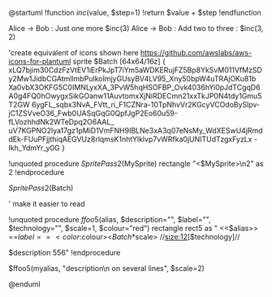 @startuml
!function $inc($value, $step=1)
!return $value + $step
!endfunction

Alice -> Bob : Just one more $inc(3)
Alice -> Bob : Add two to three : $inc(3, 2)

'create equivalent of icons shown here https://github.com/awslabs/aws-icons-for-plantuml
sprite $Batch [64x64/16z] {
xLQ7bjim30CdzFzVtEV1iErPkJpT7iYm5aWDKERujFZ5Bp8YkSvM011VfMzSDy2Mw1JidbCGAtmllmbPuIkoImjyGUsyBV4LV95_Xny50bpW4uTRAjOKu81b
Xa0vbX3OKFG5C0IMNLyxXA_3PvW5hqHSOFBP_Ovk4036hYi0pJdTCgqD6A0g4FQ0hOwygxSikGOanw11AuvtomxXjNiRDECmn21xxTkJP0N4tdy1Gmu5T2GW
6ygFL_sqbx3NvA_FVtt_ri_F1CZNra-10TpNhvVr2KGcyVCOdoBySlpv-jC1ZSVveO36_Fwb0UASqGqG0QpfJgP2Eo60u59-fLVozhhdNk2WTeDpq2O6AAL_
uV7KGPNO2lya17gz1pMiD1VmFNH9IBLNe3xA3q07eNsMy_WdXESwU4jRmddEk-FUuPFjjthiqAEGVUz8rlqmsK1nhtYlklvp7vWRfka0jUNITUdTzgxFyzLx
-Ikh_YdmYr_y0G
}

!unquoted procedure $SpritePass2($MySprite)
rectangle "<$MySprite>\n2" as 2
!endprocedure

$SpritePass2($Batch)

' make it easier to read

!unquoted procedure $ffoo5($alias, $description="", $label="", $technology="", $scale=1, $colour="red")
rectangle rect5 as "
<<$alias>>
==$label==
<color:$colour><$Batch*$scale></color>
//<size:12>[$technology]</size>//

  $description 556"
!endprocedure

$ffoo5(myalias, "description\n on several lines", $scale=2)

@enduml
